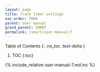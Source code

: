 ```yaml
---
layout: page
title: Track timer settings
nav_order: 7000
parent: User manual
grand_parent: SMART
permalink: /smart/user-manual/7
---
```

Table of Contents
{: .no_toc .text-delta }

1. TOC
{:toc}

{% include_relative user-manual-7.md.inc %}
